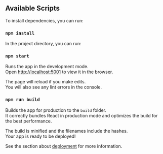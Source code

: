 
## Available Scripts

To install dependencies, you can run:

### `npm install`

In the project directory, you can run:

### `npm start`

Runs the app in the development mode.<br>
Open [http://localhost:5001](http://localhost:5001) to view it in the browser.

The page will reload if you make edits.<br>
You will also see any lint errors in the console.

### `npm run build`

Builds the app for production to the `build` folder.<br>
It correctly bundles React in production mode and optimizes the build for the best performance.

The build is minified and the filenames include the hashes.<br>
Your app is ready to be deployed!

See the section about [deployment](https://facebook.github.io/create-react-app/docs/deployment) for more information.
